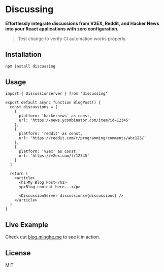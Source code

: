 # Discussing

**Effortlessly integrate discussions from V2EX, Reddit, and Hacker News into your React applications with zero configuration.**

> Test change to verify CI automation works properly.

## Installation

```bash
npm install discussing
```

## Usage

```tsx
import { DiscussionServer } from 'discussing'

export default async function BlogPost() {
  const discussions = [
    {
      platform: 'hackernews' as const,
      url: 'https://news.ycombinator.com/item?id=12345'
    },
    {
      platform: 'reddit' as const,
      url: 'https://reddit.com/r/programming/comments/abc123/'
    },
    {
      platform: 'v2ex' as const,
      url: 'https://v2ex.com/t/12345'
    }
  ]

  return (
    <article>
      <h1>My Blog Post</h1>
      <p>Blog content here...</p>
      
      <DiscussionServer discussions={discussions} />
    </article>
  )
}
```

## Live Example

Check out [blog.minghe.me](https://blog.minghe.me) to see it in action.

## License

MIT